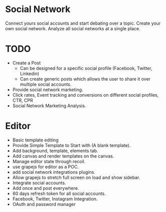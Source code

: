 # Social Network 
Connect yours social accounts and start debating over a topic. Create your own social network. Analyze all social networks at a single place. 

# TODO

- Create a Post
  - Can be designed for a specific social profile (Facebook, Twitter, Linkedin)
  - Can create generic posts which allows the user to share it over multiple social accounts.
- Provide social network marketing.
- Click rates, Event tracking and conversions on different social profiles, CTR, CPR
- Social Network Marketing Analysis.

# Editor
- Basic template editing
- Provide Simple Template to Start with (A blank template).
- Add background, template, elements tab.
- Add canvas and render templates on the canvas.
- Manage editor state through recoil.
- use grapejs for editor as a POC.
- add social network integrations plugins.
- Allow grapejs to stretch full screen on load and show sidebar.
- Integrate social accounts.
- Add once and post everywhere.
- 60 days refresh token for all social accounts.
- Facebook, Twitter, Instagram Integration.
- OAuth and password manager
